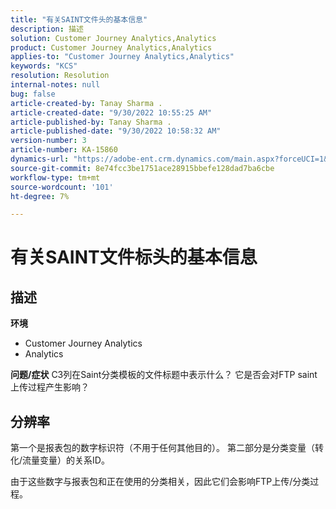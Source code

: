 ```yaml
---
title: "有关SAINT文件头的基本信息"
description: 描述
solution: Customer Journey Analytics,Analytics
product: Customer Journey Analytics,Analytics
applies-to: "Customer Journey Analytics,Analytics"
keywords: "KCS"
resolution: Resolution
internal-notes: null
bug: false
article-created-by: Tanay Sharma .
article-created-date: "9/30/2022 10:55:25 AM"
article-published-by: Tanay Sharma .
article-published-date: "9/30/2022 10:58:32 AM"
version-number: 3
article-number: KA-15860
dynamics-url: "https://adobe-ent.crm.dynamics.com/main.aspx?forceUCI=1&pagetype=entityrecord&etn=knowledgearticle&id=bbc6275e-ae40-ed11-9db1-0022480868ff"
source-git-commit: 8e74fcc3be1751ace28915bbefe128dad7ba6cbe
workflow-type: tm+mt
source-wordcount: '101'
ht-degree: 7%

---
```


# 有关SAINT文件标头的基本信息

## 描述

<b>环境</b>
- Customer Journey Analytics
- Analytics



<b>问题/症状</b>
C3列在Saint分类模板的文件标题中表示什么？ 它是否会对FTP saint上传过程产生影响？


## 分辨率


第一个是报表包的数字标识符（不用于任何其他目的）。 第二部分是分类变量（转化/流量变量）的关系ID。

由于这些数字与报表包和正在使用的分类相关，因此它们会影响FTP上传/分类过程。
